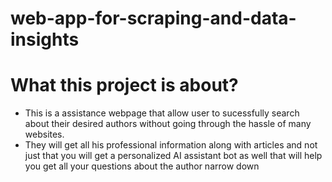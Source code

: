 # web-app-for-scraping-and-data-insights

# What this project is about?

- This is a assistance webpage that allow user to sucessfully search about their desired authors without going through the hassle of many websites.
- They will get all his professional information along with articles and not just that you will get a personalized AI assistant bot as well that will help you
get all your questions about the author narrow down